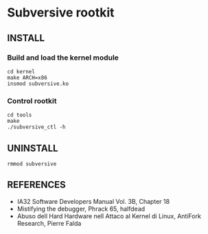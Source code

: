 # Subversive rootkit #

## INSTALL ##

### Build and load the kernel module ###

```
cd kernel
make ARCH=x86
insmod subversive.ko
```


### Control rootkit ###

```
cd tools
make
./subversive_ctl -h
```

## UNINSTALL ##

```
rmmod subversive
```


## REFERENCES ##

- IA32 Software Developers Manual Vol. 3B, Chapter 18
- Mistifying the debugger, Phrack 65, halfdead
- Abuso dell Hard Hardware nell Attaco al Kernel di Linux, AntiFork
  Research, Pierre Falda
